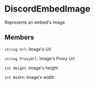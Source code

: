DiscordEmbedImage
=================
Represents an embed's image

## Members

`string Url`: Image's Url

`string ProxyUrl`: Image's Proxy Url

`int Height`: Image's height

`int Width`: Image's width
